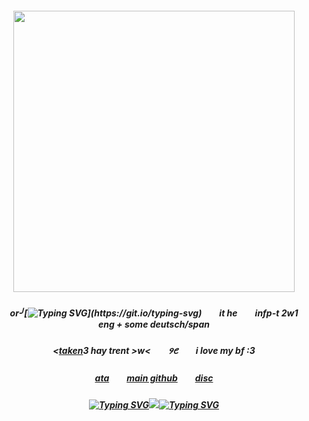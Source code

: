 ##### <p align="center"> <img src="https://i.ibb.co/74GPwmP/aw-babies-1.gif" width="450" /> 
##### <p align="center"> or╯[![Typing SVG](https://readme-typing-svg.herokuapp.com?font=Fira+Code&weight=600&size=15&duration=700&pause=2000&color=C06030&background=FFFFFF00&center=true&width=50&height=30&lines=cody!)](https://git.io/typing-svg)　　it he　　infp-t 2w1　　eng + some deutsch/span
##### <p align="center"> <[taken](github.com/trody)3 hay trent >w<　　𑄽𑄺　　i love my bf :3
##### <p align="center">[ata](https://bouncinonmywood.atabook.org/)　　[main github](https://github.com/onewheatmark)　　[disc](https://discordid.netlify.app/?id=967996558966657025)
##### <p align="center"> [![Typing SVG](https://readme-typing-svg.herokuapp.com?font=Fira+Code&weight=600&size=15&duration=1&pause=700000&color=C06030&background=FFFFFF00&center=true&width=100&height=30&lines=%E2%97%A1%E2%97%A1%E2%97%A1%E2%97%A1%E2%97%A1%E2%97%A1%E2%97%A1%E2%97%A1%E2%97%A1%E2%97%A1)](https://git.io/typing-svg)![](https://komarev.com/ghpvc/?username=onewheatmark&color=c06030&style=plastic&label=profile+views)[![Typing SVG](https://readme-typing-svg.herokuapp.com?font=Fira+Code&weight=600&size=15&duration=1&pause=700000&color=C06030&background=FFFFFF00&center=true&width=100&height=30&lines=%E2%97%A1%E2%97%A1%E2%97%A1%E2%97%A1%E2%97%A1%E2%97%A1%E2%97%A1%E2%97%A1%E2%97%A1%E2%97%A1)](https://git.io/typing-svg)
